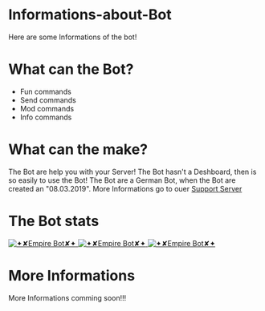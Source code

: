 # Informations-about-Bot
Here are some Informations of the bot!

# What can the Bot?
- Fun commands
- Send commands
- Mod commands
- Info commands

# What can the make?
The Bot are help you with your Server!
The Bot hasn't a Deshboard, then is so easily to use the Bot!
The Bot are a German Bot, when the Bot are created an "08.03.2019".
More Informations go to ouer <a href="https://discord.gg/DjX65ST" target="_blank">Support Server</a>

# The Bot stats
<a href="https://discordbots.org/bot/553270869640740894" >
  <img src="https://discordbots.org/api/widget/553270869640740894.svg" alt="✦✘Empire Bot✘✦" />
</a>
<a href="https://discordbots.org/bot/553270869640740894" >
  <img src="https://discordbots.org/api/widget/status/553270869640740894.svg?noavatar=true" alt="✦✘Empire Bot✘✦" />
</a>
<a href="https://discordbots.org/bot/553270869640740894" >
  <img src="https://discordbots.org/api/widget/lib/553270869640740894.svg?noavatar=true" alt="✦✘Empire Bot✘✦" />
</a>

# More Informations
More Informations comming soon!!!
